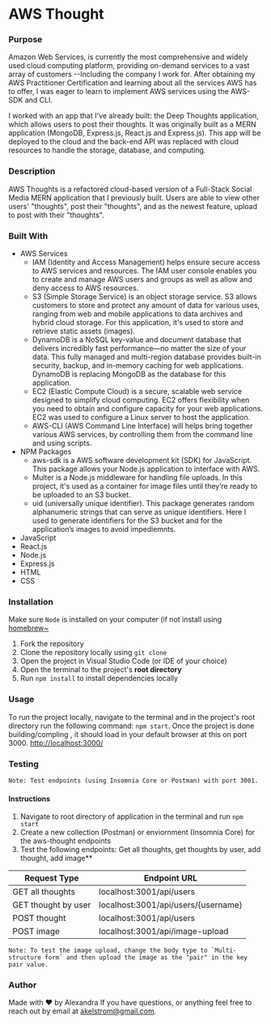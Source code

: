 # AWS Thought

### Purpose
Amazon Web Services, is currently the most comprehensive and widely used cloud computing platform, providing on-demand services to a vast array of customers --Including the company I work for. After obtaining my AWS Practitioner Certification and learning about all the services AWS has to offer, I was eager to learn to implement AWS services using the AWS-SDK and CLI. 

I worked with an app that I've already built: the Deep Thoughts application, which allows users to post their thoughts. It was originally built as a MERN application (MongoDB, Express.js, React.js and Express.js). This app will be deployed to the cloud and the back-end API was replaced with cloud resources to handle the storage, database, and computing.

### Description 
AWS Thoughts is a refactored cloud-based version of a Full-Stack Social Media MERN application that I previously built. Users are able to view other users' "thoughts", post their "thoughts", and as the newest feature, upload to post with their "thoughts".

### Built With
* AWS Services
    * IAM (Identity and Access Management) helps ensure secure access to AWS services and resources. The IAM user console enables you to create and manage AWS users and groups as well as allow and deny access to AWS resources.
    * S3 (Simple Storage Service) is an object storage service. S3 allows customers to store and protect any amount of data for various uses, ranging from web and mobile applications to data archives and hybrid cloud storage. For this application, it's used to store and retrieve static assets (images). 
    * DynamoDB is a NoSQL key-value and document database that delivers incredibly fast performance—no matter the size of your data. This fully managed and multi-region database provides built-in security, backup, and in-memory caching for web applications. DynamoDB is replacing MongoDB as the database for this application. 
    * EC2 (Elastic Compute Cloud) is a secure, scalable web service designed to simplify cloud computing. EC2 offers flexibility when you need to obtain and configure capacity for your web applications. EC2 was used to configure a Linux server to host the application.
    * AWS-CLI (AWS Command Line Interface) will helps bring together various AWS services, by controlling them from the command line and using scripts.
* NPM Packages
    * aws-sdk is a AWS software development kit (SDK) for JavaScript. This package allows your Node.js application to interface with AWS.
    * Multer is a Node.js middleware for handling file uploads. In this project, it's used as a container for image files until they’re ready to be uploaded to an S3 bucket.
    * uid (universally unique identifier). This package generates random alphanumeric strings that can serve as unique identifiers. Here I used to generate identifiers for the S3 bucket and for the application’s images to avoid impediemnts. 
* JavaScript
* React.js
* Node.js
* Express.js
* HTML
* CSS

### Installation
Make sure `Node` is installed on your computer (if not install using [homebrew~](https://docs.brew.sh/Installation)
1. Fork the repository
2. Clone the repository locally using `git clone` 
3. Open the project in Visual Studio Code (or IDE of your choice) 
4. Open the terminal to the project's <b>root directory</b>
5. Run `npm install` to install dependencies locally

### Usage
To run the project locally, navigate to the terminal and in the project's root directory run the following command: `npm start`. Once the project is done building/compling , it should load in your default browser at this on port 3000. [http://localhost:3000/](http://localhost:3000/)

### Testing
```` 
Note: Test endpoints (using Insomnia Core or Postman) with port 3001.
````
#### Instructions
1. Navigate to root directory of application in the terminal and run `npm start`
2. Create a new collection (Postman) or enviornment (Insomnia Core) for the aws-thought endpoints
3. Test the following endpoints: Get all thoughts, get thoughts by user, add thought, add image** 

|Request Type|Endpoint URL|
|------------|------------|
|GET all thoughts|localhost:3001/api/users
|GET thought by user|localhost:3001/api/users/{username}|
|POST thought|localhost:3001/api/users|
|POST image|localhost:3001/api/image-upload|


```` 
Note: To test the image upload, change the body type to `Multi-structure form` and then upload the image as the "pair" in the key pair value. 
````

### Author
Made with &hearts; by Alexandra 
If you have questions, or anything feel free to reach out by email at akelstrom@gmail.com. 

